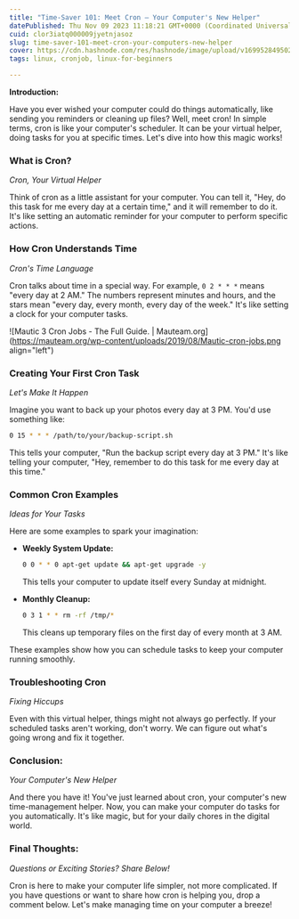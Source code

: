 ```yaml
---
title: "Time-Saver 101: Meet Cron – Your Computer's New Helper"
datePublished: Thu Nov 09 2023 11:18:21 GMT+0000 (Coordinated Universal Time)
cuid: clor3iatq000009jyetnjasoz
slug: time-saver-101-meet-cron-your-computers-new-helper
cover: https://cdn.hashnode.com/res/hashnode/image/upload/v1699528495020/8d81002c-c0b5-4266-9338-67414a400185.jpeg
tags: linux, cronjob, linux-for-beginners

---
```


**Introduction:**

Have you ever wished your computer could do things automatically, like sending you reminders or cleaning up files? Well, meet cron! In simple terms, cron is like your computer's scheduler. It can be your virtual helper, doing tasks for you at specific times. Let's dive into how this magic works!

### **What is Cron?**

*Cron, Your Virtual Helper*

Think of cron as a little assistant for your computer. You can tell it, "Hey, do this task for me every day at a certain time," and it will remember to do it. It's like setting an automatic reminder for your computer to perform specific actions.

### **How Cron Understands Time**

*Cron's Time Language*

Cron talks about time in a special way. For example, `0 2 * * *` means "every day at 2 AM." The numbers represent minutes and hours, and the stars mean "every day, every month, every day of the week." It's like setting a clock for your computer tasks.

![Mautic 3 Cron Jobs - The Full Guide. | Mauteam.org](https://mauteam.org/wp-content/uploads/2019/08/Mautic-cron-jobs.png align="left")

### **Creating Your First Cron Task**

*Let's Make It Happen*

Imagine you want to back up your photos every day at 3 PM. You'd use something like:

```bash
0 15 * * * /path/to/your/backup-script.sh
```

This tells your computer, "Run the backup script every day at 3 PM." It's like telling your computer, "Hey, remember to do this task for me every day at this time."

### **Common Cron Examples**

*Ideas for Your Tasks*

Here are some examples to spark your imagination:

* **Weekly System Update:**
    
    ```bash
    0 0 * * 0 apt-get update && apt-get upgrade -y
    ```
    
    This tells your computer to update itself every Sunday at midnight.
    
* **Monthly Cleanup:**
    
    ```bash
    0 3 1 * * rm -rf /tmp/*
    ```
    
    This cleans up temporary files on the first day of every month at 3 AM.
    

These examples show how you can schedule tasks to keep your computer running smoothly.

### **Troubleshooting Cron**

*Fixing Hiccups*

Even with this virtual helper, things might not always go perfectly. If your scheduled tasks aren't working, don't worry. We can figure out what's going wrong and fix it together.

### **Conclusion:**

*Your Computer's New Helper*

And there you have it! You've just learned about cron, your computer's new time-management helper. Now, you can make your computer do tasks for you automatically. It's like magic, but for your daily chores in the digital world.

### **Final Thoughts:**

*Questions or Exciting Stories? Share Below!*

Cron is here to make your computer life simpler, not more complicated. If you have questions or want to share how cron is helping you, drop a comment below. Let's make managing time on your computer a breeze!